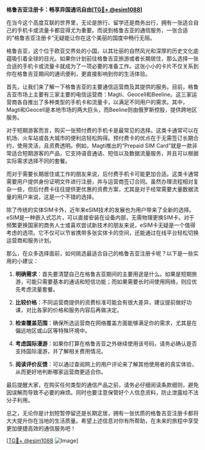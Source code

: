**格鲁吉亚注册卡：畅享异国通讯自由[[TG💪+ @esim1088](https://t.me/s/esim1088)]**

在当今这个高度互联的世界里，无论是旅行、留学还是商务出行，拥有一张适合自己的手机卡或流量卡都显得尤为重要。而说到格鲁吉亚的通信服务，一张合适的“格鲁吉亚注册卡”无疑能让你在这个美丽的国度中畅行无阻。

格鲁吉亚，这个位于欧亚交界处的小国，以其壮丽的自然风光和深厚的历史文化底蕴吸引着全球的目光。如果你计划前往格鲁吉亚旅游或者长期居住，那么选择一张合适的手机卡或流量卡就成为了一项必要的准备工作。这张小小的卡片不仅关系到你在格鲁吉亚期间的通讯便利，更直接影响到你的生活体验。

首先，让我们来了解一下格鲁吉亚的主要通信运营商及其提供的服务。目前，格鲁吉亚市场上主要有三家主要的电信运营商：Magti、Geocell和Beeline。这三家运营商各自推出了多种类型的手机卡和流量卡，以满足不同用户的需求。其中，Magti和Geocell是本地市场的两大巨头，而Beeline则由俄罗斯控股，提供跨地区服务。

对于短期游客而言，购买一张预付费的手机卡是最常见的选择。这类卡通常可以在机场、火车站或各大城市的便利店轻松购得。预付费卡的优点在于无需签订长期合约，使用灵活，且资费透明。例如，Magti推出的“Prepaid SIM Card”就是一款非常适合短期游客的产品，它支持语音通话、短信以及数据流量服务，并且可以根据实际需求选择不同的套餐。

而对于需要长期居住或工作的朋友来说，后付费手机卡可能更加合适。这类卡通常需要用户提供身份证明文件进行注册，并与运营商签订合同。虽然办理流程相对复杂一些，但后付费卡往往提供更优惠的资费方案，尤其是对于经常需要大量数据流量的用户来说，这是一个不错的选择。

除了传统的实体SIM卡外，近年来eSIM技术的发展也为用户带来了全新的选择。eSIM是一种嵌入式芯片，可以直接安装在设备内部，无需物理更换SIM卡。对于频繁更换国家的商务人士或喜欢尝试新技术的朋友来说，eSIM卡无疑是一个值得考虑的选项。它不仅可以节省携带多张实体卡的空间，还能通过在线平台轻松切换运营商和服务计划。

那么，在众多选择面前，如何挑选最适合自己的格鲁吉亚注册卡呢？以下是一些实用的小建议：

1. **明确需求**：首先要清楚自己在格鲁吉亚期间的主要用途是什么。如果是短期旅游，可能只需要基本的通话和短信功能；而如果需要长时间使用网络，则应优先考虑流量套餐。

2. **比较价格**：不同运营商提供的资费标准可能会有很大差异，建议提前做好功课，对比各家的价格和服务内容后再做决定。

3. **检查覆盖范围**：确保所选运营商在网络覆盖方面能够满足你的需求，尤其是在偏远地区或山区等特殊环境中。

4. **考虑国际漫游**：如果你打算在格鲁吉亚之外继续使用该号码，请务必确认是否支持国际漫游，并了解相关费用情况。

5. **阅读评价反馈**：可以通过查阅网上的用户评论来了解其他使用者的真实体验，从而更好地判断哪家运营商更适合你。

最后提醒大家，在购买任何类型的通信产品之前，请务必仔细阅读条款细则，避免因误解而导致不必要的麻烦。同时也要注意保管好个人信息资料，防止泄露给不法分子利用。

总之，无论你是计划短暂停留还是长期定居，拥有一张优质的格鲁吉亚注册卡都将大大提升你在当地的生活质量。希望上述信息对你有所帮助，在未来的旅程中享受更加便捷高效的通信服务吧！

[[TG💪+ @esim1088](https://t.me/s/esim1088) ![Image](https://i.postimg.cc/4NQfJmqS/Snipaste-2025-05-13-00-14-12.png)]
